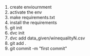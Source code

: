 1. create enviournment
2. activate the env
3. make requirements.txt
4. install the requirements
5. git init
6. dvc init
7. dvc add data_given/winequalityN.csv
8. git add .
9. git commit -m "first commit"